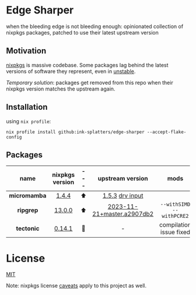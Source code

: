 # Edge Sharper

when the bleeding edge is not bleeding enough: opinionated collection of nixpkgs packages, patched to use their latest upstream version

## Motivation

[nixpkgs](https://github.com/NixOS/nixpkgs) is massive codebase. Some packages lag behind the latest versions of software they represent, even in [unstable](https://nixos.org/channels/nixpkgs-unstable).

_Temporary solution_: packages get removed from this repo when their nixpkgs version matches the upstream again.

## Installation

using `nix profile`:

```shell
nix profile install github:ink-splatters/edge-sharper --accept-flake-config
```

## Packages

name | nixpkgs version |---|upstream version |mods
:---: | :---: | :---:  | :---:  | :---:
__micromamba__|[1.4.4](https://github.com/mamba-org/mamba/archive/micromamba-1.4.4.tar.gz)|⬆️|[1.5.3](https://github.com/mamba-org/mamba/commit/91c41db53394f8425094554dfabc301bc040337a) [drv input](https://github.com/mamba-org/mamba/archive/micromamba-1.5.3.tar.gz)|
__ripgrep__|[13.0.0](https://github.com/BurntSushi/ripgrep/commit/af6b6c543b224d348a8876f0c06245d9ea7929c5)|⬆️|[2023-11-21+master.a2907db2](https://github.com/BurntSushi/ripgrep/commit/a2907db2de20fd33b0bf02d9bd1375da06218865)| `--withSIMD --withPCRE2`
__tectonic__|[0.14.1](https://github.com/tectonic-typesetting/tectonic/commit/0bd27896a2bb8eddd91b2b5391c9bcd8ad74da00)|🔄|-| compilation issue fixed

# License

[MIT](LICENSE)

Note: nixpkgs license [caveats](https://github.com/NixOS/nixpkgs#license) apply to this project as well.
